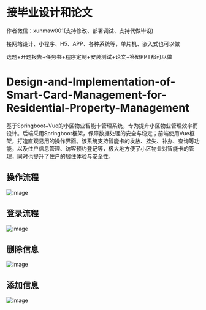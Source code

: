 # 接毕业设计和论文
作者微信：xunmaw001(支持修改、部署调试、支持代做毕设)

接网站设计、小程序、H5、APP、各种系统等，单片机、嵌入式也可以做

选题+开题报告+任务书+程序定制+安装测试+论文+答辩PPT都可以做
# Design-and-Implementation-of-Smart-Card-Management-for-Residential-Property-Management
基于Springboot+Vue的小区物业智能卡管理系统，专为提升小区物业管理效率而设计。后端采用Springboot框架，保障数据处理的安全与稳定；前端使用Vue框架，打造直观易用的操作界面。该系统支持智能卡的发放、挂失、补办、查询等功能，以及住户信息管理、访客预约登记等，极大地方便了小区物业对智能卡的管理，同时也提升了住户的居住体验与安全性。
## 操作流程

![image](https://github.com/user-attachments/assets/3e78896a-dcf4-4145-be57-684c40575942)
## 登录流程

![image](https://github.com/user-attachments/assets/5af65ea8-cf8d-415f-a887-c5664d5fe762)
## 删除信息

![image](https://github.com/user-attachments/assets/17dc3593-492a-4b3f-90c3-1d3e59c9b200)
## 添加信息

![image](https://github.com/user-attachments/assets/149f877c-0226-454a-84a6-f4090e257137)
